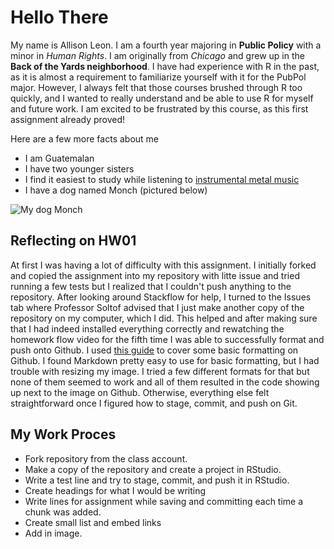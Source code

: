 # Hello There

My name is Allison Leon. I am a fourth year majoring in **Public Policy** with a minor in _Human Rights_. I am originally from *Chicago* and grew up in the **Back of the Yards neighborhood**. I have had experience with R in the past, as it is almost a requirement to familiarize yourself with it for the PubPol major. However, I always felt that those courses brushed through R too quickly, and I wanted to really understand and be able to use R for myself and future work. I am excited to be frustrated by this course, as this first assignment already proved!

Here are a few more facts about me
* I am Guatemalan
* I have two younger sisters
* I find it easiest to study while listening to [instrumental metal music](https://www.youtube.com/watch?v=wPSWsz2R6Xc&t=2857s&ab_channel=Dorkly)
* I have a dog named Monch (pictured below)

![My dog Monch](https://scontent.xx.fbcdn.net/v/t1.15752-9/62100069_327535848175804_6586088145165484032_n.jpg?_nc_cat=100&_nc_sid=b96e70&_nc_ohc=iCQKhtZDxKEAX8Q3swI&_nc_oc=AQlavXxUo9PsPof-kX7Bg65kiau-RtjOPgr6Q12nCrVW5RBJsZHma21QISSHj6pnf1xaj9VZBknFfDgZSduWlZ7Q&_nc_ad=z-m&_nc_cid=0&_nc_ht=scontent.xx&oh=60202a891e20e6c68f2f0793bc787e91&oe=5F9F3B54)

## Reflecting on HW01

At first I was having a lot of difficulty with this assignment. I initially forked and copied the assignment into my repository with litte issue and tried running a few tests but I realized that I couldn't push anything to the repository. After looking around Stackflow for help, I turned to the Issues tab where Professor Soltof advised that I just make another copy of the repository on my computer, which I did. This helped and after making sure that I had indeed installed everything correctly and rewatching the homework flow video for the fifth time I was able to successfully format and push onto Github. I used [this guide](https://docs.github.com/en/free-pro-team@latest/github/writing-on-github/basic-writing-and-formatting-syntax) to cover some basic formatting on Github. I found Markdown pretty easy to use for basic formatting, but I had trouble with resizing my image. I tried a few different formats for that but none of them seemed to work and all of them resulted in the code showing up next to the image on Github. Otherwise, everything else felt straightforward once I figured how to stage, commit, and push on Git. 

## My Work Proces

* Fork repository from the class account.
* Make a copy of the repository and create a project in RStudio. 
* Write a test line and try to stage, commit, and push it in RStudio.
* Create headings for what I would be writing
* Write lines for assignment while saving and committing each time a chunk was added.
* Create small list and embed links
* Add in image. 